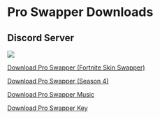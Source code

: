 # Pro Swapper Downloads

## Discord Server
<a href="https://discord.gg/X3Bg3JwPTC"><img src="https://discord.com/api/guilds/703033424541384784/widget.png?style=banner2"></a>

[Download Pro Swapper (Fortnite Skin Swapper) ](https://linkvertise.com/86737/proswapper)

[Download Pro Swapper (Season 4) ](https://github.com/kyeondiscord/pro-swapper-wiki/blob/master/season4.md)

[Download Pro Swapper Music ](https://linkvertise.com/86737/proswappermusic)




[Download Pro Swapper Key](https://bst.gg/ya0w)
